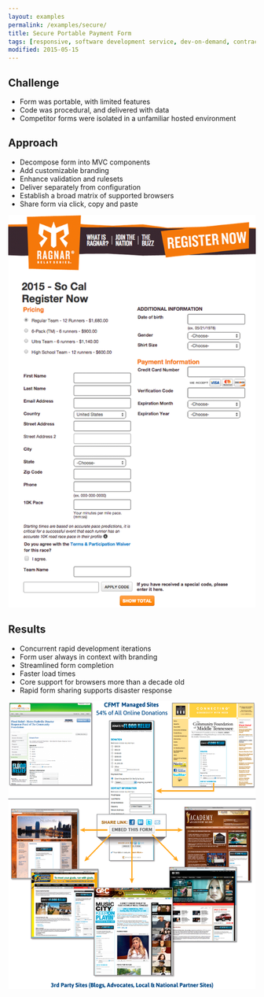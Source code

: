 ```yaml
---
layout: examples
permalink: /examples/secure/
title: Secure Portable Payment Form
tags: [responsive, software development service, dev-on-demand, contract, hourly, retainer, senior user experience engineer]
modified: 2015-05-15
---
```



## Challenge
* Form was portable, with limited features
* Code was procedural, and delivered with data
* Competitor forms were isolated in a unfamiliar hosted environment


## Approach
* Decompose form into MVC components
* Add customizable branding
* Enhance validation and rulesets
* Deliver separately from configuration
* Establish a broad matrix of supported browsers
* Share form via click, copy and paste

<img src="form-rr-branded.png" title="Fully branded registration form" alt="Fully branded registration form" />

## Results
* Concurrent rapid development iterations
* Form user always in context with branding
* Streamlined form completion
* Faster load times
* Core support for browsers more than a decade old
* Rapid form sharing supports disaster response

<img src="form-viral.png" title="Rapid Form Sharing Supports Disaster Response" alt="Rapid Form Sharing Supports Disaster Response" />
